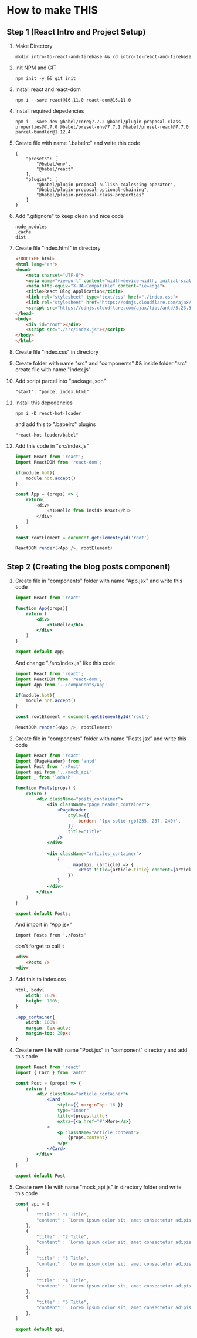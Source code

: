 # How to make THIS 
## Step 1 (React Intro and Project Setup)
1. Make Directory
    ```
    mkdir intro-to-react-and-firebase && cd intro-to-react-and-firebase
    ```

2. Init NPM and GIT
    ```
    npm init -y && git init 
    ```

3. Install react and react-dom
    ```
    npm i --save react@16.11.0 react-dom@16.11.0
    ```

4. Install required depedencies
    ```
    npm i --save-dev @babel/core@7.7.2 @babel/plugin-proposal-class-properties@7.7.0 @babel/preset-env@7.7.1 @babel/preset-react@7.7.0 parcel-bundler@1.12.4
    ```

5. Create file with name ".babelrc" and write this code
    ```
    {
        "presets": [
            "@babel/env",
            "@babel/react"
        ],
        "plugins": [
            "@babel/plugin-proposal-nullish-coalescing-operator",
            "@babel/plugin-proposal-optional-chaining",
            "@babel/plugin-proposal-class-properties"
        ]
    }
    ```

6. Add ".gitignore" to keep clean and nice code
    ```
    node_modules
    .cache
    dist
    ```

7. Create file "index.html" in directory
    ```html
    <!DOCTYPE html>
    <html lang="en">
    <head>
        <meta charset="UTF-8">
        <meta name="viewport" content="width=device-width, initial-scale=1.0">
        <meta http-equiv="X-UA-Compatible" content="ie=edge">
        <title>React Blog Application</title>
        <link rel="stylesheet" type="text/css" href="./index.css">
        <link rel="stylesheet" href="https://cdnjs.cloudflare.com/ajax/libs/antd/3.23.3/antd.css">
        <script src="https://cdnjs.cloudflare.com/ajax/libs/antd/3.23.3/antd.js"></script>
    </head>
    <body>
        <div id="root"></div>
        <script src="./src/index.js"></script>
    </body>
    </html>
    ```

8. Create file "index.css" in directory

9. Create folder with name "src" and "components" && inside folder "src" create file with name "index.js"

10. Add script parcel into "package.json"
    ```
    "start": "parcel index.html"  
    ```

11. Install this depedencies 
    ```
    npm i -D react-hot-loader
    ```
    and add this to ".babelrc" plugins
    ```
    "react-hot-loader/babel"
    ```

12. Add this code in "src/index.js"
    ```js
    import React from 'react';
    import ReactDOM from 'react-dom';

    if(module.hot){
        module.hot.accept()
    }

    const App = (props) => {
        return(
            <div>
                <h1>Hello from inside React</h1>
            </div>
        )
    }

    const rootElement = document.getElementById('root')

    ReactDOM.render(<App />, rootElement)
    ```

## Step 2 (Creating the blog posts component)

1. Create file in "components" folder with name "App.jsx" and write this code 

    ```jsx
    import React from 'react'

    function App(props){
        return (
            <div>
                <h1>Hello</h1>
            </div>
        )
    }

    export default App;
    ```

    And change "./src/index.js" like this code 
    ```js
    import React from 'react';
    import ReactDOM from 'react-dom';
    import App from '../components/App'

    if(module.hot){
        module.hot.accept()
    }

    const rootElement = document.getElementById('root')

    ReactDOM.render(<App />, rootElement)
    ```

2. Create file in "components" folder with name "Posts.jsx" and write this code

    ```jsx
    import React from 'react'
    import {PageHeader} from 'antd'
    import Post from './Post'
    import api from '../mock_api'
    import _ from 'lodash'

    function Posts(props) {
        return (
            <div className="posts_container">
                <div className="page_header_container">
                    <PageHeader
                        style={{
                            border: '1px solid rgb(235, 237, 240)',
                        }}
                        title="Title"
                    />
                </div>
                
                <div className="articles_container">
                    {
                        _.map(api, (article) => {
                            <Post title={article.title} content={article.content} />
                        })
                    }
                </div>
            </div> 
        )
    }

    export default Posts;
    ```

    And import in "App.jsx"
    ```
    import Posts from './Posts'
    ```

    don't forget to call it 
    ```html
    <div>
        <Posts />
    <div>
    ```

3. Add this to index.css

    ```css
    html, body{
        width: 100%;
        height: 100%;
    }

    .app_container{
        width: 100%;
        margin: 0px auto;
        margin-top: 20px;
    }
    ```

4. Create new file with name "Post.jsx" in "component" directory and add this code
    ```jsx
    import React from 'react'
    import { Card } from 'antd'

    const Post = (props) => {
        return (
            <div className="article_container">
                <Card
                    style={{ marginTop: 16 }}
                    type="inner"
                    title={props.title}
                    extra={<a href="#">More</a>}
                >
                    <p className="article_content">
                        {props.content}
                    </p>
                </Card>
            </div>
        )
    }

    export default Post

    ```

5. Create new file with name "mock_api.js" in directory folder and write this code 
    ```js
    const api = [
        {
            "title" : "1 Title",
            "content" : `Lorem ipsum dolor sit, amet consectetur adipisicing elit. Expedita, aut esse illum necessitatibus, molestias aliquam odio corporis est cum laborum sapiente officia impedit quidem voluptate, harum modi error quaerat eos!`
        },
        {
            "title" : "2 Title",
            "content" : `Lorem ipsum dolor sit, amet consectetur adipisicing elit. Expedita, aut esse illum necessitatibus, molestias aliquam odio corporis est cum laborum sapiente officia impedit quidem voluptate, harum modi error quaerat eos!`
        },
        {
            "title" : "3 Title",
            "content" : `Lorem ipsum dolor sit, amet consectetur adipisicing elit. Expedita, aut esse illum necessitatibus, molestias aliquam odio corporis est cum laborum sapiente officia impedit quidem voluptate, harum modi error quaerat eos!`
        },
        {
            "title" : "4 Title",
            "content" : `Lorem ipsum dolor sit, amet consectetur adipisicing elit. Expedita, aut esse illum necessitatibus, molestias aliquam odio corporis est cum laborum sapiente officia impedit quidem voluptate, harum modi error quaerat eos!`
        },
        {
            "title" : "5 Title",
            "content" : `Lorem ipsum dolor sit, amet consectetur adipisicing elit. Expedita, aut esse illum necessitatibus, molestias aliquam odio corporis est cum laborum sapiente officia impedit quidem voluptate, harum modi error quaerat eos!`
        },
    ]

    export default api;
    ```